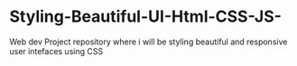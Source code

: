 # Styling-Beautiful-UI-Html-CSS-JS-
Web dev Project repository where i will be styling beautiful and responsive user intefaces using CSS
